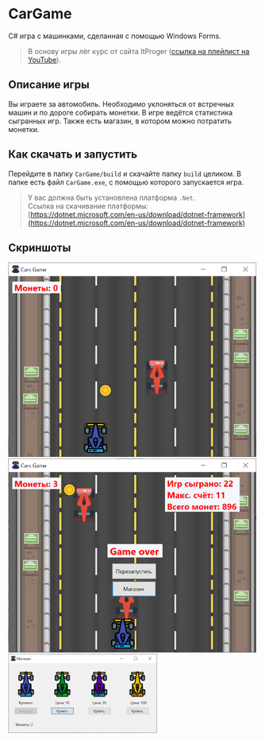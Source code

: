 # CarGame

C# игра с машинками, сделанная с помощью Windows Forms.

> В основу игры лёг курс от сайта ItProger ([ссылка на плейлист на YouTube](https://www.youtube.com/playlist?list=PL0lO_mIqDDFWdwhHdoo66yGqrSzg95Bde)).

## Описание игры

Вы играете за автомобиль. Необходимо уклоняться от встречных машин и по дороге собирать монетки. В игре ведётся статистика сыгранных игр. Также есть магазин, в котором можно потратить монетки.

## Как скачать и запустить

Перейдите в папку `CarGame/build` и скачайте папку `build` целиком. В папке есть файл `CarGame.exe`, с помощью которого запускается игра.

> У вас должна быть установлена платформа `.Net`.<br/>
> Ссылка на скачивание платформы: [https://dotnet.microsoft.com/en-us/download/dotnet-framework](https://dotnet.microsoft.com/en-us/download/dotnet-framework)

## Скриншоты

<img src="Screenshots/Game.png" width="500" alt="Игра"/>

<img src="Screenshots/GameOver.png" width="500" alt="Экран проигрыша"/>

<img src="Screenshots/Shop.png" width="300" alt="Внутриигровой магазин"/>